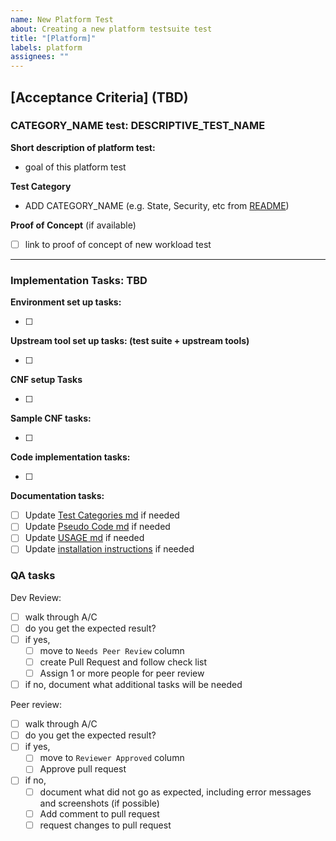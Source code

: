 ```yaml
---
name: New Platform Test
about: Creating a new platform testsuite test
title: "[Platform]"
labels: platform
assignees: ""
---
```


## [Acceptance Criteria] (TBD)

### CATEGORY_NAME test: DESCRIPTIVE_TEST_NAME

**Short description of platform test:**

- goal of this platform test

**Test Category**

- ADD CATEGORY_NAME (e.g. State, Security, etc from [README](https://github.com/cncf/cnf-testsuite/blob/main/README.md#cnf-testsuite))

**Proof of Concept** (if available)

- [ ] link to proof of concept of new workload test

---

### Implementation Tasks: TBD

**Environment set up tasks:**

- [ ]

**Upstream tool set up tasks: (test suite + upstream tools)**

- [ ]

**CNF setup Tasks**

- [ ]

**Sample CNF tasks:**

- [ ]

**Code implementation tasks:**

- [ ]

**Documentation tasks:**

- [ ] Update [Test Categories md](https://github.com/cncf/cnf-testsuite/blob/main/TEST-CATEGORIES.md) if needed
- [ ] Update [Pseudo Code md](https://github.com/cncf/cnf-testsuite/blob/main/PSEUDO-CODE.md) if needed
- [ ] Update [USAGE md](https://github.com/cncf/cnf-testsuite/blob/main/USAGE.md) if needed
- [ ] Update [installation instructions](https://github.com/cncf/cnf-testsuite/install.md) if needed

### QA tasks

Dev Review:

- [ ] walk through A/C
- [ ] do you get the expected result?
- [ ] if yes,
  - [ ] move to `Needs Peer Review` column
  - [ ] create Pull Request and follow check list
  - [ ] Assign 1 or more people for peer review
- [ ] if no, document what additional tasks will be needed

Peer review:

- [ ] walk through A/C
- [ ] do you get the expected result?
- [ ] if yes,
  - [ ] move to `Reviewer Approved` column
  - [ ] Approve pull request
- [ ] if no,
  - [ ] document what did not go as expected, including error messages and screenshots (if possible)
  - [ ] Add comment to pull request
  - [ ] request changes to pull request
